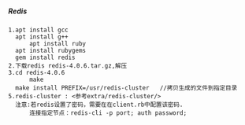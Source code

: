 ##### Redis <ubuntu>
	1.apt install gcc
	  apt install g++
    	  apt install ruby
	  apt install rubygems
	  gem install redis
	2.下载redis redis-4.0.6.tar.gz,解压
  	3.cd redis-4.0.6
    	  make
	  make install PREFIX=/usr/redis-cluster   //拷贝生成的文件到指定目录
  	5.redis-cluster : <参考extra/redis-cluster/>
	  注意:若redis设置了密码，需要在在client.rb中配置该密码.
	      连接指定节点：redis-cli -p port; auth password;    
	  
	
